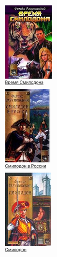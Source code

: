 ![](Время%20Смилодона.jpg)  
[Время Смилодона](Время%20Смилодона.txt)

![](Смилодон%20в%20России.jpg)  
[Смилодон в России](Смилодон%20в%20России.txt)

![](Смилодон.jpg)  
[Смилодон](Смилодон.txt)
